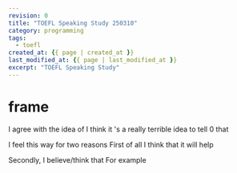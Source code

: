 ```yaml
---
revision: 0
title: "TOEFL Speaking Study 250310"
category: programming
tags:
  - toefl
created_at: {{ page | created_at }}
last_modified_at: {{ page | last_modified_at }}
excerpt: "TOEFL Speaking Study"
---
```


# frame

I agree with the idea of
I think it 's a really terrible idea to tell 0 that

I feel this way for two reasons
First of all I think that it will help

Secondly, I believe/think that
For example